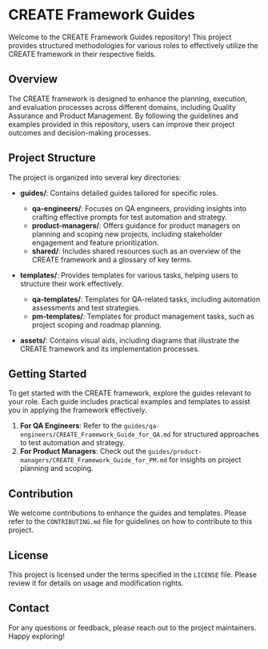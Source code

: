 # CREATE Framework Guides

Welcome to the CREATE Framework Guides repository! This project provides structured methodologies for various roles to effectively utilize the CREATE framework in their respective fields. 

## Overview

The CREATE framework is designed to enhance the planning, execution, and evaluation processes across different domains, including Quality Assurance and Product Management. By following the guidelines and examples provided in this repository, users can improve their project outcomes and decision-making processes.

## Project Structure

The project is organized into several key directories:

- **guides/**: Contains detailed guides tailored for specific roles.
  - **qa-engineers/**: Focuses on QA engineers, providing insights into crafting effective prompts for test automation and strategy.
  - **product-managers/**: Offers guidance for product managers on planning and scoping new projects, including stakeholder engagement and feature prioritization.
  - **shared/**: Includes shared resources such as an overview of the CREATE framework and a glossary of key terms.

- **templates/**: Provides templates for various tasks, helping users to structure their work effectively.
  - **qa-templates/**: Templates for QA-related tasks, including automation assessments and test strategies.
  - **pm-templates/**: Templates for product management tasks, such as project scoping and roadmap planning.

- **assets/**: Contains visual aids, including diagrams that illustrate the CREATE framework and its implementation processes.

## Getting Started

To get started with the CREATE framework, explore the guides relevant to your role. Each guide includes practical examples and templates to assist you in applying the framework effectively.

1. **For QA Engineers**: Refer to the `guides/qa-engineers/CREATE_Framework_Guide_for_QA.md` for structured approaches to test automation and strategy.
2. **For Product Managers**: Check out the `guides/product-managers/CREATE_Framework_Guide_for_PM.md` for insights on project planning and scoping.

## Contribution

We welcome contributions to enhance the guides and templates. Please refer to the `CONTRIBUTING.md` file for guidelines on how to contribute to this project.

## License

This project is licensed under the terms specified in the `LICENSE` file. Please review it for details on usage and modification rights.

## Contact

For any questions or feedback, please reach out to the project maintainers. Happy exploring!